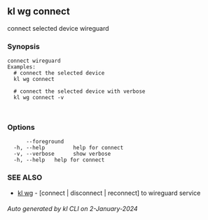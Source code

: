 ## kl wg connect

connect selected device wireguard

### Synopsis

```
connect wireguard
Examples:
  # connect the selected device
  kl wg connect

  # connect the selected device with verbose
  kl wg connect -v

	
```

### Options

```
      --foreground   
  -h, --help         help for connect
  -v, --verbose      show verbose
  -h, --help   help for connect
```

### SEE ALSO

* [kl wg](kl_wg.md)  - [connect | disconnect | reconnect] to wireguard service

###### Auto generated by kl CLI on 2-January-2024
